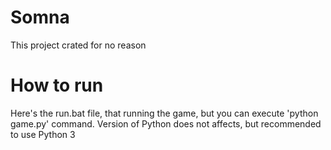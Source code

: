 # Somna
This project crated for no reason

# How to run
Here's the run.bat file, that running the game, but you can execute 'python game.py' command. Version of Python does not affects, but recommended to use Python 3